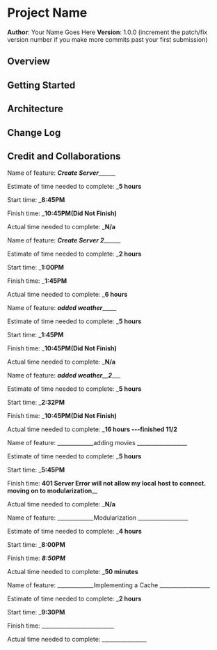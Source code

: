 # Project Name

**Author**: Your Name Goes Here
**Version**: 1.0.0 (increment the patch/fix version number if you make more commits past your first submission)

## Overview
<!-- Provide a high level overview of what this application is and why you are building it, beyond the fact that it's an assignment for this class. (i.e. What's your problem domain?) -->

## Getting Started
<!-- What are the steps that a user must take in order to build this app on their own machine and get it running? -->

## Architecture
<!-- Provide a detailed description of the application design. What technologies (languages, libraries, etc) you're using, and any other relevant design information. -->

## Change Log
<!-- Use this area to document the iterative changes made to your application as each feature is successfully implemented. Use time stamps. Here's an example:

01-01-2001 4:59pm - Application now has a fully-functional express server, with a GET route for the location resource. -->

## Credit and Collaborations
<!-- Give credit (and a link) to other people or resources that helped you build this application. -->

Name of feature: _____________Create Server___________________

Estimate of time needed to complete: ___5 hours__

Start time: ___8:45PM__

Finish time: ___10:45PM(Did Not Finish)__

Actual time needed to complete: ___N/a__

Name of feature: _____________Create Server 2___________________

Estimate of time needed to complete: ___2 hours__

Start time: ___1:00PM__

Finish time: ___1:45PM__

Actual time needed to complete: ___6 hours__

Name of feature: _____________added weather__________________

Estimate of time needed to complete: ___5 hours__

Start time: ___1:45PM__

Finish time: ___10:45PM(Did Not Finish)__

Actual time needed to complete: ___N/a__

Name of feature: _____________added weather__2________________

Estimate of time needed to complete: ___5 hours__

Start time: ___2:32PM__

Finish time: ___10:45PM(Did Not Finish)__

Actual time needed to complete: ___16 hours ---finished 11/2__

Name of feature: _____________adding movies __________________

Estimate of time needed to complete: ___5 hours__

Start time: ___5:45PM__

Finish time: ____________401 Server Error will not allow my local host to connect. moving on to modularization______________

Actual time needed to complete: ___N/a__


Name of feature: _____________Modularization __________________

Estimate of time needed to complete: ___4 hours__

Start time: ___8:00PM__

Finish time: _____________8:50PM_____________

Actual time needed to complete: ___50 minutes__

Name of feature: _____________Implementing a Cache __________________

Estimate of time needed to complete: ___2 hours__

Start time: ___9:30PM__

Finish time: __________________________

Actual time needed to complete: ________________